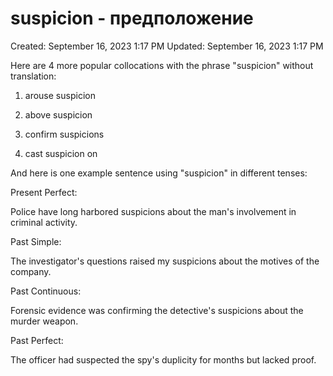 # suspicion - предположение

Created: September 16, 2023 1:17 PM
Updated: September 16, 2023 1:17 PM

Here are 4 more popular collocations with the phrase "suspicion" without translation:

1. arouse suspicion

2. above suspicion

3. confirm suspicions

4. cast suspicion on

And here is one example sentence using "suspicion" in different tenses:

Present Perfect:

Police have long harbored suspicions about the man's involvement in criminal activity.

Past Simple:

The investigator's questions raised my suspicions about the motives of the company.

Past Continuous:

Forensic evidence was confirming the detective's suspicions about the murder weapon.

Past Perfect:

The officer had suspected the spy's duplicity for months but lacked proof.